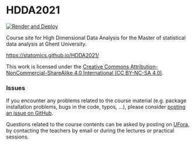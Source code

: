 # HDDA2021

[![Render and Deploy](https://github.com/statOmics/HDDA2021/workflows/Render%20and%20Deploy/badge.svg)](https://github.com/statOmics/HDDA2021/actions)

Course site for High Dimensional Data Analysis for the Master of statistical
data analysis at Ghent University.

https://statomics.github.io/HDDA2021/

This work is licensed under the
[Creative Commons Attribution-NonCommercial-ShareAlike 4.0 International (CC BY-NC-SA 4.0)](https://creativecommons.org/licenses/by-nc-sa/4.0).

### Issues

If you encounter any problems related to the course material (e.g. package
installation problems, bugs in the code, typos, ...), please consider [posting
an issue on GitHub](https://github.com/statOmics/HDDA2021/issues).

<!-- TODO: update link to UFora -->
Questions related to the course contents can be asked by posting on [UFora](),
by contacting the teachers by email or during the lectures or practical
sessions.
